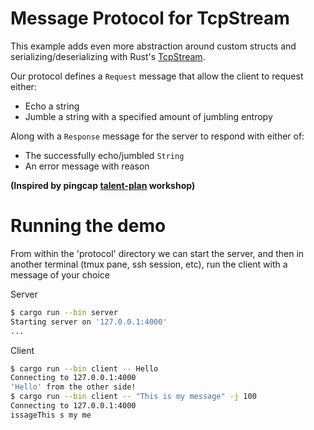 # Message Protocol for TcpStream

This example adds even more abstraction around custom structs and serializing/deserializing with Rust's [TcpStream](https://doc.rust-lang.org/stable/std/net/struct.TcpStream.html).

Our protocol defines a `Request` message that allow the client to request either:
- Echo a string
- Jumble a string with a specified amount of jumbling entropy

Along with a `Response` message for the server to respond with either of:
- The successfully echo/jumbled `String`
- An error message with reason

**(Inspired by pingcap [talent-plan](https://github.com/pingcap/talent-plan/tree/master/courses/rust) workshop)**

# Running the demo
From within the 'protocol' directory we can start the server, and then in another terminal (tmux pane, ssh session, etc), run the client with a message of your choice

Server
```sh
$ cargo run --bin server
Starting server on '127.0.0.1:4000'
...
```

Client
```sh
$ cargo run --bin client -- Hello
Connecting to 127.0.0.1:4000
'Hello' from the other side!
$ cargo run --bin client -- "This is my message" -j 100
Connecting to 127.0.0.1:4000
issageThis s my me
```
